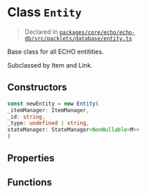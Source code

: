 # Class `Entity`
> Declared in [`packages/core/echo/echo-db/src/packlets/database/entity.ts`](https://github.com/dxos/protocols/blob/main/packages/core/echo/echo-db/src/packlets/database/entity.ts#L17)

Base class for all ECHO entitities.

Subclassed by Item and Link.

## Constructors
```ts
const newEntity = new Entity(
_itemManager: ItemManager,
_id: string,
_type: undefined | string,
stateManager: StateManager<NonNullable<M>>
)
```

## Properties

## Functions
